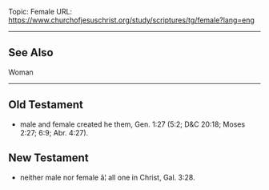 Topic: Female
URL: https://www.churchofjesuschrist.org/study/scriptures/tg/female?lang=eng

---

## See Also

Woman

---

## Old Testament

- male and female created he them, Gen. 1:27 (5:2; D&C 20:18; Moses 2:27; 6:9; Abr. 4:27).

## New Testament

- neither male nor female â¦ all one in Christ, Gal. 3:28.

